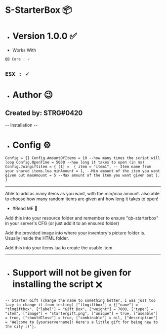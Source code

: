 # S-StarterBox 📦

-  # Version 1.0.0 ✅ 

- Works With  

`QB Core : 🗸`

`ESX : 🗸`
-----------------
- # Author 😉

Created by: STRG#0420
----------------------

-- Installation --


- # Config ⚙️️️️ 

`Config = {}
Config.AmountOfItems = 10 --how many times the script will loop
Config.OpenTime = 5000 --how long it takes to open (in ms)
Config.Joingiftitem = {
    [1] =  {
        item = "item1", -- Item name from your shared items.lua
        minAmount = 1, --Min amount of the item you want given out
        maxAmount = 5 --Max amount of the item you want given out
    },
}`

----------------------------------------------------------------------------------------------------------------------------------

Able to add as many items as you want, with the min/max amount. also able to choose how many random items are given anf how long it takes to open!

- #Read ME 📖

Add this into your resource folder and remember to ensure "qb-starterbox" in your server's CFG (or just add it to an ensured folder)

Add the provided image into where your inventory's picture folder is. Usually inside the HTML folder.

Add this into your items.lua to create the usable item.

----------------------------------------------------------------------------------------------------------------------------------------

- # Support will not be given for installing the script 🗙

`-- Starter Gift (change the name to something better, i was just too lazy to change it from testing)
	["tlmgiftbox"] = {["name"] = "tlmgiftbox", ["label"] = "Gift Box", ["weight"] = 7000, ["type"] = "item", ["image"] = "startergift.png", ["unique"] = true, ["useable"] = true, ["shouldClose"] = true, ["combinable"] = nil, ["description"] = "Welcome to [yourservername]! Here's a little gift for being new to the city :)"},`
